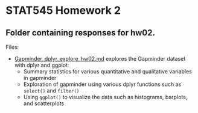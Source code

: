 # STAT545 Homework 2

## Folder containing responses for hw02. 

Files:

* [Gapminder_dplyr_explore_hw02.md](Gapminder_dplyr_explore_hw02.md) explores the Gapminder dataset with dplyr and ggplot:
    + Summary statistics for various quantitative and qualitative variables in gapminder
    + Exploration of gapminder using various dplyr functions such as `select()` and `filter()`
    + Using `ggplot()` to visualize the data such as histograms, barplots, and scatterplots
    
